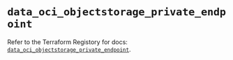 # `data_oci_objectstorage_private_endpoint`

Refer to the Terraform Registory for docs: [`data_oci_objectstorage_private_endpoint`](https://registry.terraform.io/providers/oracle/oci/6.18.0/docs/data-sources/objectstorage_private_endpoint).
